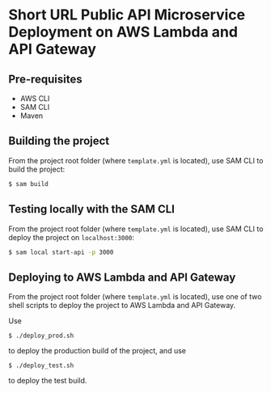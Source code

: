 # Short URL Public API Microservice Deployment on AWS Lambda and API Gateway

## Pre-requisites
* AWS CLI
* SAM CLI
* Maven

## Building the project
From the project root folder (where `template.yml` is located),
use SAM CLI to build the project:
```bash
$ sam build
```

## Testing locally with the SAM CLI
From the project root folder (where `template.yml` is located),
use SAM CLI to deploy the project on `localhost:3000`:

```bash
$ sam local start-api -p 3000
```

## Deploying to AWS Lambda and API Gateway
From the project root folder (where `template.yml` is located),
use one of two shell scripts to deploy the project to AWS Lambda
and API Gateway.

Use

```
$ ./deploy_prod.sh
```

to deploy the production build of the project, and use

```
$ ./deploy_test.sh
```

to deploy the test build.
